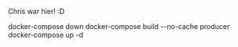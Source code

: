 Chris war hier! :D

docker-compose down
docker-compose build --no-cache producer
docker-compose up -d